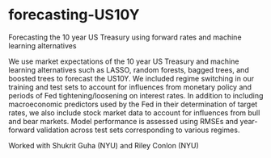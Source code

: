 # forecasting-US10Y
Forecasting the 10 year US Treasury using forward rates and machine learning alternatives

We use market expectations of the 10 year US Treasury and machine learning alternatives such as LASSO, random forests, bagged trees, and boosted trees to forecast the US10Y. We included regime switching in our training and test sets to account for influences from monetary policy and periods of Fed tightening/loosening on interest rates. In addition to including macroeconomic predictors used by the Fed in their determination of target rates, we also include stock market data to account for influences from bull and bear markets. Model performance is assessed using RMSEs and year-forward validation across test sets corresponding to various regimes.

Worked with Shukrit Guha (NYU) and Riley Conlon (NYU)
